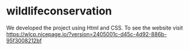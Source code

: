# wildlifeconservation
We developed the project using Html and CSS. To see the website visit https://wlcp.nicepage.io/?version=2405001c-d45c-4d92-886b-95f3008212bf
